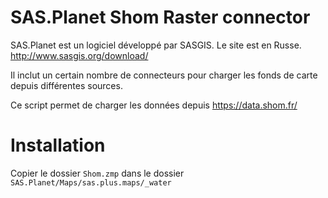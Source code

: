 SAS.Planet Shom Raster connector
===============================

SAS.Planet est un logiciel développé par SASGIS. Le site est en Russe. http://www.sasgis.org/download/

Il inclut un certain nombre de connecteurs pour charger les fonds de carte depuis différentes sources.

Ce script permet de charger les données depuis https://data.shom.fr/

# Installation

Copier le dossier `Shom.zmp` dans le dossier `SAS.Planet/Maps/sas.plus.maps/_water`